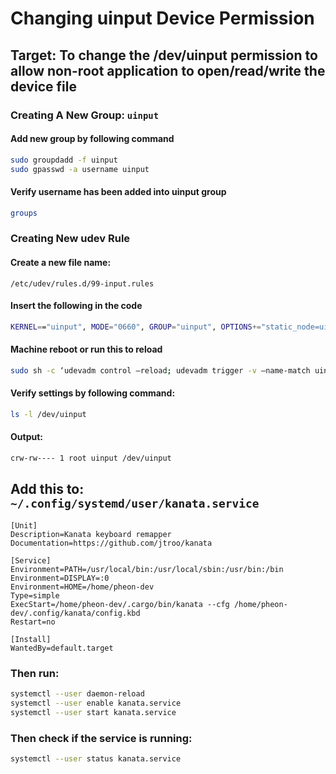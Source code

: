 # Changing uinput Device Permission

## Target: To change the /dev/uinput permission to allow non-root application to open/read/write the device file
### Creating A New Group: `uinput`

####  Add new group by following command
```bash
sudo groupdadd -f uinput
sudo gpasswd -a username uinput
```
#### Verify username has been added into uinput group
```bash
groups
```

### Creating New udev Rule

#### Create a new file name:
`/etc/udev/rules.d/99-input.rules`

#### Insert the following in the code
```bash
KERNEL=="uinput", MODE="0660", GROUP="uinput", OPTIONS+="static_node=uinput"
```

#### Machine reboot or run this to reload
```bash
sudo sh -c ‘udevadm control –reload; udevadm trigger -v –name-match uinput’
```

#### Verify settings by following command:
```bash
ls -l /dev/uinput
```

#### Output:
```bash
crw-rw---- 1 root uinput /dev/uinput
```

## Add this to: `~/.config/systemd/user/kanata.service`
```
[Unit]
Description=Kanata keyboard remapper
Documentation=https://github.com/jtroo/kanata

[Service]
Environment=PATH=/usr/local/bin:/usr/local/sbin:/usr/bin:/bin
Environment=DISPLAY=:0
Environment=HOME=/home/pheon-dev
Type=simple
ExecStart=/home/pheon-dev/.cargo/bin/kanata --cfg /home/pheon-dev/.config/kanata/config.kbd
Restart=no

[Install]
WantedBy=default.target

```

### Then run:
```bash
systemctl --user daemon-reload
systemctl --user enable kanata.service
systemctl --user start kanata.service
```

### Then check if the service is running:
```bash
systemctl --user status kanata.service
```
